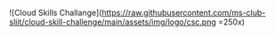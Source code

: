 ![Cloud Skills Challange](https://raw.githubusercontent.com/ms-club-sliit/cloud-skill-challenge/main/assets/img/logo/csc.png =250x)
